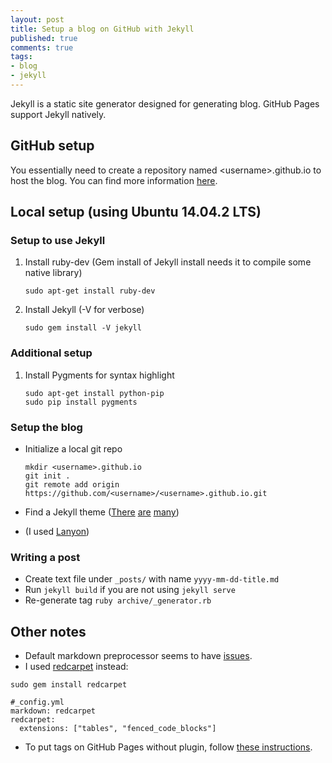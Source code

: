 ```yaml
---
layout: post
title: Setup a blog on GitHub with Jekyll
published: true
comments: true
tags:
- blog
- jekyll
---
```


Jekyll is a static site generator designed for generating blog.  GitHub Pages support Jekyll natively.

<!--more-->

## GitHub setup

You essentially need to create a repository named \<username\>.github.io to host the blog.  You can find more information [here](https://pages.github.com).

## Local setup (using Ubuntu 14.04.2 LTS)

### Setup to use Jekyll

1. Install ruby-dev (Gem install of Jekyll install needs it to compile some native library)
   ```
   sudo apt-get install ruby-dev
   ```

2. Install Jekyll (-V for verbose)
   ```
   sudo gem install -V jekyll
   ```

### Additional setup

1. Install Pygments for syntax highlight

   ```
   sudo apt-get install python-pip
   sudo pip install pygments
   ```

### Setup the blog
* Initialize a local git repo

   ```
   mkdir <username>.github.io
   git init .
   git remote add origin https://github.com/<username>/<username>.github.io.git
   ```
* Find a Jekyll theme ([There](https://github.com/jekyll/jekyll/wiki/Themes) [are](http://jekyllthemes.org/) [many](https://github.com/poole/poole))
 * (I used [Lanyon](http://lanyon.getpoole.com/))

### Writing a post
* Create text file under ```_posts/``` with name ```yyyy-mm-dd-title.md```
* Run ```jekyll build``` if you are not using ```jekyll serve```
* Re-generate tag ```ruby archive/_generator.rb```

## Other notes

* Default markdown preprocessor seems to have [issues](https://github.com/jekyll/jekyll/issues/3724).
 * I used [redcarpet](https://github.com/vmg/redcarpet) instead:

```
sudo gem install redcarpet

#_config.yml
markdown: redcarpet
redcarpet:
  extensions: ["tables", "fenced_code_blocks"]
```

* To put tags on GitHub Pages without plugin, follow [these instructions](http://mrloh.se/2015/06/automatic-archives-for-jekyll-on-github-pages/).
